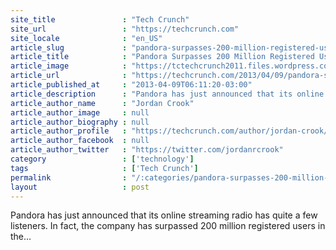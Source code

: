 ```yaml
---
site_title               : "Tech Crunch"
site_url                 : "https://techcrunch.com"
site_locale              : "en_US"
article_slug             : "pandora-surpasses-200-million-registered-users-140-million-access-via-mobile"
article_title            : "Pandora Surpasses 200 Million Registered Users, 140 Million Access Via Mobile"
article_image            : "https://tctechcrunch2011.files.wordpress.com/2013/04/screen-shot-2013-04-09-at-9-09-31-am.png?w=198&h=204&crop=1"
article_url              : "https://techcrunch.com/2013/04/09/pandora-surpasses-200-million-registered-users-140-million-access-via-mobile/"
article_published_at     : "2013-04-09T06:11:20-03:00"
article_description      : "Pandora has just announced that its online streaming radio has quite a few listeners. In fact, the company has surpassed 200 million registered users in the..."
article_author_name      : "Jordan Crook"
article_author_image     : null
article_author_biography : null
article_author_profile   : "https://techcrunch.com/author/jordan-crook/"
article_author_facebook  : null
article_author_twitter   : "https://twitter.com/jordanrcrook"
category                 : ['technology']
tags                     : ['Tech Crunch']
permalink                : "/:categories/pandora-surpasses-200-million-registered-users-140-million-access-via-mobile/"
layout                   : post
---
```


Pandora has just announced that its online streaming radio has quite a few listeners. In fact, the company has surpassed 200 million registered users in the...

